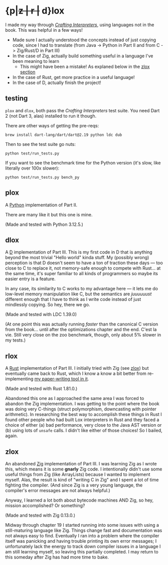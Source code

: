# {p|~~z | r |~~ d}lox

I made my way through [_Crafting Interpreters_](https://craftinginterpreters.com/), using languages not in the book. This was helpful in a few ways! 

* Made sure I actually understood the concepts instead of just copying code, since I had to translate (from Java -> Python in Part II and from C -> Zig/Rust/D in Part III)
* In the case of Zig, actually build something useful in a language I've been meaning to learn
  * This might have been a mistake! As explaned below in the [zlox section](#zlox)
* In the case of Rust, get more practice in a useful language! 
* In the case of D, actually finish the project!

## testing
`plox` and `dlox`, both pass the _Crafting Interpreters_ test suite. You need Dart 2 (not Dart 3, alas) installed to run it though. 

There are other ways of getting the pre-reqs:
```
brew install dart-lang/dart/dart@2.19 python ldc dub
```

Then to see the test suite go nuts: 
```
python test/run_tests.py
```

If you want to see the benchmark time for the Python version (it's slow, like literally over 100x slower):
```
python test/run_tests.py bench_py
```

## plox

A [Python](https://www.python.org/) implementation of Part II.

There are many like it but this one is mine. 

(Made and tested with Python 3.12.5.)


## dlox

A [D](https://dlang.org/) implementation of Part III. This is my first code in D that is anything beyond the most trivial "Hello world" kinda stuff. My (possibly wrong) perception is that D doesn't seem to have a ton of traction these days — too close to C to replace it, not memory-safe enough to compete with Rust... at the same time, it's super familiar to all kinds of programmers so maybe its easier entry is a feature. 

In any case, its similarity to C works to my advantage here — it lets me do low-level memory manipulation like C, but the semantics are _juuuuuust_ different enough that I have to think as I write code instead of just mindlessly copying. So hey, there we go. 

(Made and tested with LDC 1.39.0)

(At one point this was actually running *faster* than the canonical C version from the book... until after the optimizations chapter and the end. C'est la vie. Still very close on the zoo benchmark, though, only about 5% slower in my tests.)


## rlox

A [Rust](https://www.rust-lang.org/) implementation of Part III. I initially tried with Zig (see [zlox](#zlox)) but eventually came back to Rust, which I know a know a bit better from re-implementing [my paper-writing tool in it](https://github.com/sjml/paper). 

(Made and tested with Rust 1.81.0.)

Abandoned this one as I approached the same area I was forced to abandon the Zig implementation. I was getting to the point where the book was doing very C-things (struct polymorphism, downcasting with pointer arithmetic). In researching the best way to accomplish these things in Rust I found other people who had built Lox interpreters in Rust and they faced a choice of either (a) bad performance, very close to the Java AST version or (b) using lots of `unsafe` calls. I didn't like either of those choices! So I bailed, again. 


## zlox

An abandoned [Zig](https://ziglang.org/) implementation of Part III. I was learning Zig as I wrote this, which means it is some **gnarly** Zig code. I intentionally didn't use some useful things from Zig (like ArrayLists) because I wanted to implement myself. Alas, the result is kind of "writing C in Zig" and I spent a lot of time fighting the compiler. (And since Zig is a very young language, the compiler's error messages are not always helpful.)

Anyway, I learned a lot both about bytecode machines AND Zig, so hey, mission accomplished? Or something?

(Made and tested with Zig 0.13.0.)

Midway through chapter 19 I started running into some issues with using a still-maturing language like Zig. Things change fast and documentation was not always easy to find. Eventually I ran into a problem where the compiler itself was panicking and having trouble printing its own error messages; I unfortunately lack the energy to track down compiler issues in a language I am still learning myself, so leaving this partially completed. I may return to this someday after Zig has had more time to bake. 
